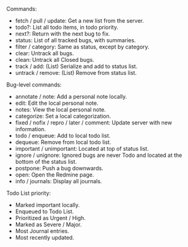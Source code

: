 Commands:
* fetch / pull / update: Get a new list from the server.
* todo?: List all todo items, in todo priority.
* next?: Return with the next bug to fix.
* status: List of all tracked bugs, with summaries.
* filter / category: Same as status, except by category.
* clear: Untrack all bugs.
* clean: Untrack all Closed bugs.
* track / add: (List) Serialize and add to status list.
* untrack / remove: (List) Remove from status list.

Bug-level commands:
* annotate / note: Add a personal note locally.
* edit: Edit the local personal note.
* notes: View the local personal note.
* categorize: Set a local categorization.
* fixed / nofix / repro / later / comment: Update server with new information.
* todo / enqueue: Add to local todo list.
* dequeue: Remove from local todo list.
* important / unimportant: Located at top of status list.
* ignore / unignore: Ignored bugs are never Todo and located at the bottom of the status list.
* postpone: Push a bug downwards.
* open: Open the Redmine page.
* info / journals: Display all journals.

Todo List priority:
* Marked important locally.
* Enqueued to Todo List.
* Prioritized as Urgent / High.
* Marked  as Severe / Major.
* Most Journal entries.
* Most recently updated.
